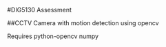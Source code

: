 #DIG5130 Assessment

##CCTV Camera with motion detection using opencv

Requires 
python-opencv
numpy
